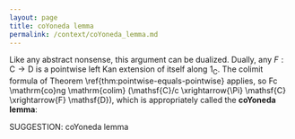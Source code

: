 ```yaml
---
layout: page
title: coYoneda lemma
permalink: /context/coYoneda_lemma.md
---
```

Like any abstract nonsense, this argument can be dualized. Dually, any $F : \mathsf{C} \to \mathsf{D}$ is a pointwise left Kan extension of itself along $1_\mathsf{C}$. The colimit formula of Theorem \ref{thm:pointwise-equals-pointwise} applies, so
 Fc \mathrm{co}ng \mathrm{colim} (\mathsf{C}/c \xrightarrow{\Pi} \mathsf{C} \xrightarrow{F} \mathsf{D}), which is appropriately called the **coYoneda lemma**:

SUGGESTION: coYoneda lemma